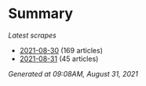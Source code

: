 # Summary
*Latest scrapes*
* [2021-08-30](https://github.com/nuuuwan/news_lk/blob/data/news_lk.2021-08-30.json) (169 articles)
* [2021-08-31](https://github.com/nuuuwan/news_lk/blob/data/news_lk.2021-08-31.json) (45 articles)

*Generated at 09:08AM, August 31, 2021*